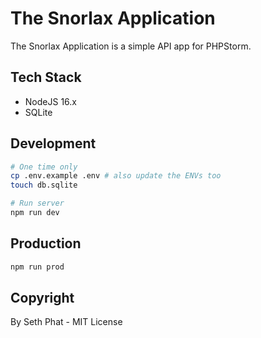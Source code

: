 # The Snorlax Application

The Snorlax Application is a simple API app for PHPStorm.

## Tech Stack

- NodeJS 16.x
- SQLite

## Development

```bash
# One time only
cp .env.example .env # also update the ENVs too
touch db.sqlite

# Run server
npm run dev
```

## Production

```bash
npm run prod
```

## Copyright

By Seth Phat - MIT License
